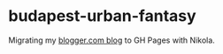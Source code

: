 # budapest-urban-fantasy
Migrating my [blogger.com blog](https://budapest-urban-fantasy.blogspot.com/) to GH Pages with Nikola.
